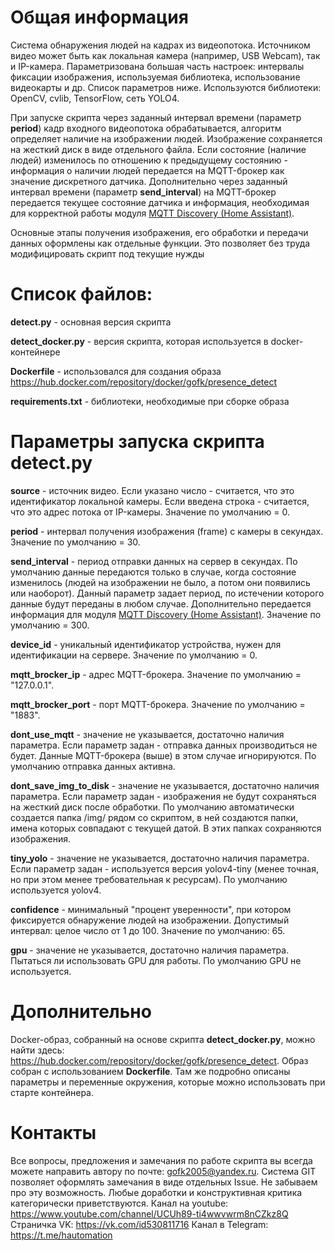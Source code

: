 # Общая информация

Система обнаружения людей на кадрах из видеопотока. Источником видео может быть как локальная камера (например, USB Webcam), так и IP-камера.
Параметризована большая часть настроек: интервалы фиксации изображения, используемая библиотека, использование видеокарты и др. Список параметров ниже.
Используются библиотеки: OpenCV, cvlib, TensorFlow, сеть YOLO4.

При запуске скрипта через заданный интервал времени (параметр **period**) кадр входного видеопотока обрабатывается, алгоритм определяет наличие на изображении людей. Изображение сохраняется на жесткий диск в виде отдельного файла. Если состояние (наличие людей) изменилось по отношению к предыдущему состоянию - информация о наличии людей передается на MQTT-брокер как значение дискретного датчика.
Дополнительно через заданный интервал времени (параметр **send_interval**) на MQTT-брокер передается текущее состояние датчика и информация, необходимая для корректной работы модуля [MQTT Discovery (Home Assistant)](https://www.home-assistant.io/docs/mqtt/discovery/).

Основные этапы получения изображения, его обработки и передачи данных оформлены как отдельные функции. Это позволяет без труда модифицировать скрипт под текущие нужды

# Список файлов:

**detect.py** - основная версия скрипта

**detect_docker.py** - версия скрипта, которая используется в docker-контейнере

**Dockerfile** - использовался для создания образа https://hub.docker.com/repository/docker/gofk/presence_detect

**requirements.txt** - библиотеки, необходимые при сборке образа

# Параметры запуска скрипта **detect.py**

**source** - источник видео. Если указано число - считается, что это идентификатор локальной камеры. Если введена строка - считается, что это адрес потока от IP-камеры. Значение по умолчанию = 0.

**period** - интервал получения изображения (frame) с камеры в секундах. Значение по умолчанию = 30.

**send_interval** - период отправки данных на сервер в секундах. По умолчанию данные передаются только в случае, когда состояние изменилось (людей на изображении не было, а потом они появились или наоборот). Данный параметр задает период, по истечении которого данные будут переданы в любом случае. Дополнительно передается информация для модуля [MQTT Discovery (Home Assistant)](https://www.home-assistant.io/docs/mqtt/discovery/). Значение по умолчанию = 300.

**device_id** - уникальный идентификатор устройства, нужен для идентификации на сервере. Значение по умолчанию = 0.

**mqtt_brocker_ip** - адрес MQTT-брокера. Значение по умолчанию = "127.0.0.1".

**mqtt_brocker_port** - порт MQTT-брокера. Значение по умолчанию = "1883".

**dont_use_mqtt** - значение не указывается, достаточно наличия параметра. Если параметр задан - отправка данных производиться не будет. Данные MQTT-брокера (выше) в этом случае игнорируются. По умолчанию отправка данных активна.

**dont_save_img_to_disk** - значение не указывается, достаточно наличия параметра. Если параметр задан - изображения не будут сохраняться на жесткий диск после обработки. По умолчанию автоматически создается папка /img/ рядом со скриптом, в ней создаются папки, имена которых совпадают с текущей датой. В этих папках сохраняются изображения.

**tiny_yolo** - значение не указывается, достаточно наличия параметра. Если параметр задан - используется версия yolov4-tiny (менее точная, но при этом менее требовательная к ресурсам). По умолчанию используется yolov4.

**confidence** - минимальный "процент уверенности", при котором фиксируется обнаружение людей на изображении. Допустимый интервал: целое число от 1 до 100. Значение по умолчанию: 65.

**gpu** - значение не указывается, достаточно наличия параметра. Пытаться ли использовать GPU для работы. По умолчанию GPU не используется.

# Дополнительно

Docker-образ, собранный на основе скрипта **detect_docker.py**, можно найти здесь: https://hub.docker.com/repository/docker/gofk/presence_detect. Образ собран с использованием **Dockerfile**.
Там же подробно описаны параметры и переменные окружения, которые можно использовать при старте контейнера.

# Контакты

Все вопросы, предложения и замечания по работе скрипта вы всегда можете направить автору по почте: gofk2005@yandex.ru.
Система GIT позволяет оформлять замечания в виде отдельных Issue. Не забываем про эту возможность.
Любые доработки и конструктивная критика категорически приветствуются. 
Канал на youtube: https://www.youtube.com/channel/UCUh89-ti4wwvwrm8nCZkz8Q
Страничка VK: https://vk.com/id530811716
Канал в Telegram: https://t.me/hautomation